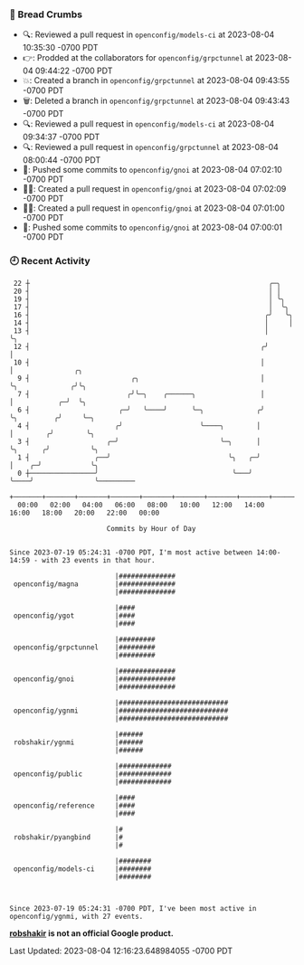 ### 🍞 Bread Crumbs

 * 🔍: Reviewed a pull request in  `openconfig/models-ci` at 2023-08-04 10:35:30 -0700 PDT
 * 👉: Prodded at the collaborators for `openconfig/grpctunnel` at 2023-08-04 09:44:22 -0700 PDT
 * 💥: Created a branch in `openconfig/grpctunnel` at 2023-08-04 09:43:55 -0700 PDT
 * 🗑: Deleted a branch in `openconfig/grpctunnel` at 2023-08-04 09:43:43 -0700 PDT
 * 🔍: Reviewed a pull request in  `openconfig/models-ci` at 2023-08-04 09:34:37 -0700 PDT
 * 🔍: Reviewed a pull request in  `openconfig/grpctunnel` at 2023-08-04 08:00:44 -0700 PDT
 * 🚢: Pushed some commits to `openconfig/gnoi` at 2023-08-04 07:02:10 -0700 PDT
 * ✍🏼: Created a pull request in `openconfig/gnoi` at 2023-08-04 07:02:09 -0700 PDT
 * ✍🏼: Created a pull request in `openconfig/gnoi` at 2023-08-04 07:01:00 -0700 PDT
 * 🚢: Pushed some commits to `openconfig/gnoi` at 2023-08-04 07:00:01 -0700 PDT

### 🕘 Recent Activity
```
 22 ┼                                                           ╭─╮
 20 ┤                                                           │ │
 19 ┤                                                           │ ╰╮
 17 ┤                                                           │  ╰╮
 16 ┤                                                          ╭╯   ╰╮
 14 ┤                                                          │     │
 13 ┤                                                          │     ╰╮
 12 ┤                                                         ╭╯      │
 10 ┤                                                         │       │               ╭╮
  9 ┤                         ╭╮                              │       ╰╮             ╭╯╰╮
  7 ┤                        ╭╯╰─╮    ╭──────╮                │        │           ╭─╯  ╰╮
  6 ┤                      ╭─╯   ╰────╯      ╰─╮             ╭╯        ╰╮         ╭╯     ╰─╮
  4 ┤                     ╭╯                   ╰────╮        │          │        ╭╯        ╰╮
  3 ┤                   ╭─╯                         ╰─╮      │          ╰╮      ╭╯          ╰╮
  1 ┤                ╭──╯                             ╰╮   ╭─╯           │    ╭─╯            ╰╮
  0 ┼────────────────╯                                 ╰───╯             ╰────╯               ╰─────────
    +───────+───────+───────+───────+───────+───────+───────+───────+───────+───────+───────+───────+────
  00:00   02:00   04:00   06:00   08:00   10:00   12:00   14:00   16:00   18:00   20:00   22:00   00:00   

						Commits by Hour of Day


Since 2023-07-19 05:24:31 -0700 PDT, I'm most active between 14:00-14:59 - with 23 events in that hour.

```



```
                          |##############
 openconfig/magna         |##############
                          |##############

                          |####
 openconfig/ygot          |####
                          |####

                          |#########
 openconfig/grpctunnel    |#########
                          |#########

                          |##############
 openconfig/gnoi          |##############
                          |##############

                          |###########################
 openconfig/ygnmi         |###########################
                          |###########################

                          |######
 robshakir/ygnmi          |######
                          |######

                          |#############
 openconfig/public        |#############
                          |#############

                          |####
 openconfig/reference     |####
                          |####

                          |#
 robshakir/pyangbind      |#
                          |#

                          |########
 openconfig/models-ci     |########
                          |########



Since 2023-07-19 05:24:31 -0700 PDT, I've been most active in openconfig/ygnmi, with 27 events.

```
**[robshakir](mailto:robjs@google.com) is not an official Google product.**  


Last Updated: 2023-08-04 12:16:23.648984055 -0700 PDT

